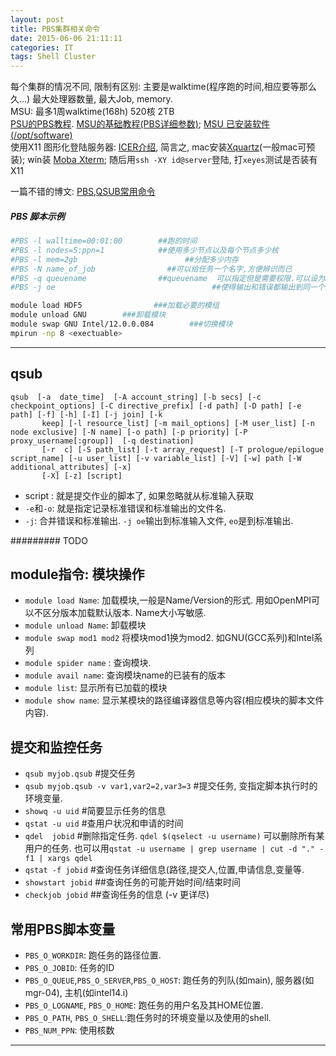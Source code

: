 ```yaml
---
layout: post
title: PBS集群相关命令
date: 2015-06-06 21:11:11
categories: IT
tags: Shell Cluster
---
```



每个集群的情况不同, 限制有区别: 主要是walktime(程序跑的时间,相应要等那么久...)  最大处理器数量, 最大Job, memory.   
MSU: 最多1周walktime(168h) 520核 2TB   
[PSU的PBS教程](http://rcc.its.psu.edu/user_guides/system_utilities/pbs/  ).  [MSU的基础教程(PBS详细参数)](https://wiki.hpcc.msu.edu/display/hpccdocs/Scheduling+Jobs ); [MSU 已安装软件 (/opt/software)](https://wiki.hpcc.msu.edu/display/hpccdocs/Installed+Software?src=search  )   
使用X11 图形化登陆服务器: [ICER介绍](https://wiki.hpcc.msu.edu/display/TEAC/iCER+Workshops%3A+Set+Up+Instructions), 简言之, mac安装[Xquartz](http://xquartz.macosforge.org/landing/  )(一般mac可预装); win装 [Moba Xterm](http://mobaxterm.mobatek.net/download-home-edition.html  ); 随后用`ssh -XY id@server`登陆, 打`xeyes`测试是否装有X11 

一篇不错的博文: [PBS,QSUB常用命令](http://xpku.blog.163.com/blog/static/23965002012102954846726/)

##### PBS 脚本示例

~~~ bash
#PBS -l walltime=00:01:00        ##跑的时间
#PBS -l nodes=5:ppn=1            ##使用多少节点以及每个节点多少核
#PBS -l mem=2gb                        ##分配多少内存
#PBS -N name_of_job                ##可以给任务一个名字,方便辨识而已
#PBS -q queuename                ##queuename  可以指定但是需要权限.可以设为main. 建议不设定.
#PBS -j oe                                   ##使得输出和错误都输出到同一个文件.

module load HDF5                ###加载必要的模组
module unload GNU        ###卸载模块
module swap GNU Intel/12.0.0.084        ###切换模块
mpirun -np 8 <exectuable>
~~~

-----------

## qsub

~~~
qsub  [-a  date_time]  [-A account_string] [-b secs] [-c checkpoint_options] [-C directive_prefix] [-d path] [-D path] [-e path] [-f] [-h] [-I] [-j join] [-k
       keep] [-l resource_list] [-m mail_options] [-M user_list] [-n node exclusive] [-N name] [-o path] [-p priority] [-P proxy_username[:group]]  [-q destination]
       [-r  c] [-S path_list] [-t array_request] [-T prologue/epilogue script_name] [-u user_list] [-v variable_list] [-V] [-w] path [-W additional_attributes] [-x]
       [-X] [-z] [script]
~~~

- script : 就是提交作业的脚本了, 如果忽略就从标准输入获取
- `-e`和`-o`: 就是指定记录标准错误和标准输出的文件名.
- `-j`: 合并错误和标准输出. `-j oe`输出到标准输入文件, `eo`是到标准输出.

######### TODO

## module指令: 模块操作
- `module load Name`: 加载模块,一般是Name/Version的形式. 用如OpenMPI可以不区分版本加载默认版本. Name大小写敏感.
- `module unload Name`: 卸载模块
- `module swap mod1 mod2` 将模块mod1换为mod2. 如GNU(GCC系列)和Intel系列
- `module spider name` : 查询模块.
- `module avail name`: 查询模块name的已装有的版本
- `module list`: 显示所有已加载的模块
- `module show name`: 显示某模块的路径编译器信息等内容(相应模块的脚本文件内容).

## 提交和监控任务
- `qsub myjob.qsub`            #提交任务
- `qsub myjob.qsub -v var1,var2=2,var3=3`	#提交任务, 变指定脚本执行时的环境变量.
- `showq -u uid`        #简要显示任务的信息
- `qstat -u uid`    #查用户状况和申请的时间
- `qdel  jobid`  #删除指定任务. `qdel $(qselect -u username)`    可以删除所有某用户的任务. 也可以用`qstat -u username | grep username | cut -d "." -f1 | xargs qdel`
- `qstat -f jobid`  #查询任务详细信息(路径,提交人,位置,申请信息,变量等.
- `showstart jobid`    ##查询任务的可能开始时间/结束时间
- `checkjob jobid`    ##查询任务的信息 (-v 更详尽)


## 常用PBS脚本变量
- `PBS_O_WORKDIR`: 跑任务的路径位置.
- `PBS_O_JOBID`: 任务的ID
- `PBS_O_QUEUE`,`PBS_O_SERVER`,`PBS_O_HOST`: 跑任务的列队(如main), 服务器(如mgr-04), 主机(如intel14.i)
- `PBS_O_LOGNAME`, `PBS_O_HOME`: 跑任务的用户名及其HOME位置.
- `PBS_O_PATH`, `PBS_O_SHELL`:跑任务时的环境变量以及使用的shell.
- `PBS_NUM_PPN`: 使用核数

---